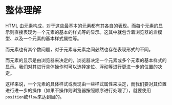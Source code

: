 # 整体理解

HTML 由元素构成，对于这些最基本的元素都有其各自的表现。而每个元素的显示则直接表现为一个元素的基本的样式等的显示。这其中就包含着浏览器的盒模型、以及一个元素的基本样式属性等。

而元素也有其个数问题，对于元素与元素之间必然也存在表现形式的不同。

而元素的显示是由浏览器来决定的，浏览器决定一个元素或多个元素的基本样式的显示。我们对其进行具体操作时可以选择定位、浮动等进行更进一步的位置的决定。

这样来说，一个元素的具体样式或表现由一些样式属性来决定，而我们要对其位置进行进一步的操作（如果不操作则浏览器按照顺序进行处理了），就要使用`position`或`flow`来达到目的。